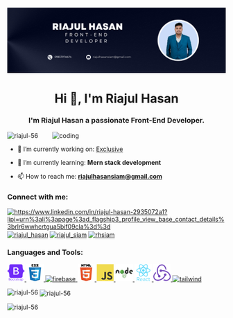 ![logo](https://github.com/Riajul-56/Riajul-56/blob/main/Github%20Banner.png)
<h1 align="center">Hi 👋, I'm Riajul Hasan</h1>
<h3 align="center">I'm Riajul Hasan a passionate Front-End Developer.</h3>

<img align="right" alt="coding" width="400" src="https://user-images.githubusercontent.com/55389276/140866485-8fb1c876-9a8f-4d6a-98dc-08c4981eaf70.gif">

<p align="left"> <img src="https://komarev.com/ghpvc/?username=riajul-56&label=Profile%20views&color=0e75b6&style=flat" alt="riajul-56" /> </p>

- 🔭 I’m currently working on: [Exclusive](https://github.com/Riajul-56/Exclusive)

- 🌱 I’m currently learning: **Mern stack development**

- 📫 How to reach me: **riajulhasansiam@gmail.com**

<h3 align="left">Connect with me:</h3>
<p align="left">
<a href="https://linkedin.com/in/https://www.linkedin.com/in/riajul-hasan-2935072a1?lipi=urn%3ali%3apage%3ad_flagship3_profile_view_base_contact_details%3brlr6wwhcrtgua5bif09cla%3d%3d" target="blank"><img align="center" src="https://raw.githubusercontent.com/rahuldkjain/github-profile-readme-generator/master/src/images/icons/Social/linked-in-alt.svg" alt="https://www.linkedin.com/in/riajul-hasan-2935072a1?lipi=urn%3ali%3apage%3ad_flagship3_profile_view_base_contact_details%3brlr6wwhcrtgua5bif09cla%3d%3d" height="30" width="40" /></a>
<a href="https://instagram.com/riajul_hasan" target="blank"><img align="center" src="https://raw.githubusercontent.com/rahuldkjain/github-profile-readme-generator/master/src/images/icons/Social/instagram.svg" alt="riajul_hasan" height="30" width="40" /></a>
<a href="https://www.codechef.com/users/riajul_siam" target="blank"><img align="center" src="https://cdn.jsdelivr.net/npm/simple-icons@3.1.0/icons/codechef.svg" alt="riajul_siam" height="30" width="40" /></a>
<a href="https://codeforces.com/profile/rhsiam" target="blank"><img align="center" src="https://raw.githubusercontent.com/rahuldkjain/github-profile-readme-generator/master/src/images/icons/Social/codeforces.svg" alt="rhsiam" height="30" width="40" /></a>
</p>

<h3 align="left">Languages and Tools:</h3>
<p align="left"> <a href="https://getbootstrap.com" target="_blank" rel="noreferrer"> <img src="https://raw.githubusercontent.com/devicons/devicon/master/icons/bootstrap/bootstrap-plain-wordmark.svg" alt="bootstrap" width="40" height="40"/> </a> <a href="https://www.w3schools.com/css/" target="_blank" rel="noreferrer"> <img src="https://raw.githubusercontent.com/devicons/devicon/master/icons/css3/css3-original-wordmark.svg" alt="css3" width="40" height="40"/> </a> <a href="https://firebase.google.com/" target="_blank" rel="noreferrer"> <img src="https://www.vectorlogo.zone/logos/firebase/firebase-icon.svg" alt="firebase" width="40" height="40"/> </a> <a href="https://www.w3.org/html/" target="_blank" rel="noreferrer"> <img src="https://raw.githubusercontent.com/devicons/devicon/master/icons/html5/html5-original-wordmark.svg" alt="html5" width="40" height="40"/> </a> <a href="https://developer.mozilla.org/en-US/docs/Web/JavaScript" target="_blank" rel="noreferrer"> <img src="https://raw.githubusercontent.com/devicons/devicon/master/icons/javascript/javascript-original.svg" alt="javascript" width="40" height="40"/> </a> <a href="https://nodejs.org" target="_blank" rel="noreferrer"> <img src="https://raw.githubusercontent.com/devicons/devicon/master/icons/nodejs/nodejs-original-wordmark.svg" alt="nodejs" width="40" height="40"/> </a> <a href="https://reactjs.org/" target="_blank" rel="noreferrer"> <img src="https://raw.githubusercontent.com/devicons/devicon/master/icons/react/react-original-wordmark.svg" alt="react" width="40" height="40"/> </a> <a href="https://redux.js.org" target="_blank" rel="noreferrer"> <img src="https://raw.githubusercontent.com/devicons/devicon/master/icons/redux/redux-original.svg" alt="redux" width="40" height="40"/> </a> <a href="https://tailwindcss.com/" target="_blank" rel="noreferrer"> <img src="https://www.vectorlogo.zone/logos/tailwindcss/tailwindcss-icon.svg" alt="tailwind" width="40" height="40"/> </a> </p>

<p><img align="left" src="https://github-readme-stats.vercel.app/api/top-langs?username=riajul-56&show_icons=true&locale=en&layout=compact" alt="riajul-56" /></p>

<p>&nbsp;<img align="center" src="https://github-readme-stats.vercel.app/api?username=riajul-56&show_icons=true&locale=en" alt="riajul-56" /></p>

<p><img align="center" src="https://github-readme-streak-stats.herokuapp.com/?user=riajul-56&" alt="riajul-56" /></p>
